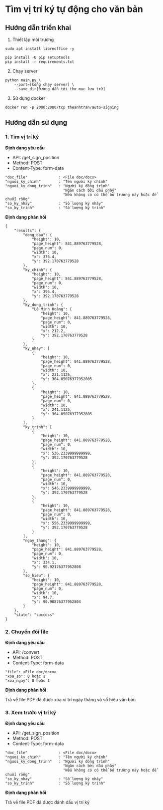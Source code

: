 # Tìm vị trí ký tự động cho văn bản

## Hướng dẫn triển khai

1. Thiết lập môi trường

```
sudo apt install libreoffice -y

pip install -U pip setuptools
pip install -r requirements.txt
```

2. Chạy server

```
python main.py \
    --port=[Cổng chạy server] \
    --save_dir[Đường dẫn tới thư mục lưu trữ]
```
3. Sử dụng docker
```
docker run -p 2000:2000/tcp theanhtran/auto-signing
```

## Hướng dẫn sử dụng
### 1. Tìm vị trí ký

**Định dạng yêu cầu**

- API: /get_sign_position
- Method: POST
- Content-Type: form-data

```
"doc_file"              : <File doc/docx>
"nguoi_ky_chinh"        : "Tên người ký chính"
"nguoi_ky_dong_trinh"   : "Người ký đồng trình"
                          "Ngăn cách bởi dấu phẩy"
                          "Nếu không có có thể bỏ trường này hoặc để chuỗi rỗng"
"so_ky_nhay"            : "Số lượng ký nháy"
"so_ky_trinh"           : "Số lượng ký trình"
```

**Định dạng phản hồi**

```
{
    "results": {
        "dong_dau": {
            "height": 10,
            "page_height": 841.889763779528,
            "page_num": 0,
            "width": 10,
            "x": 376.4,
            "y": 392.170763779528
        },
        "ky_chinh": {
            "height": 10,
            "page_height": 841.889763779528,
            "page_num": 0,
            "width": 10,
            "x": 396.4,
            "y": 392.170763779528
        },
        "ky_dong_trinh": {
            "Lê Minh Hoàng": {
                "height": 10,
                "page_height": 841.889763779528,
                "page_num": 0,
                "width": 10,
                "x": 212.2,
                "y": 392.170763779528
            }
        },
        "ky_nhay": [
            {
                "height": 10,
                "page_height": 841.889763779528,
                "page_num": 0,
                "width": 10,
                "x": 231.1125,
                "y": 304.85076377952805
            },
            {
                "height": 10,
                "page_height": 841.889763779528,
                "page_num": 0,
                "width": 10,
                "x": 241.1125,
                "y": 304.85076377952805
            }
        ],
        "ky_trinh": [
            {
                "height": 10,
                "page_height": 841.889763779528,
                "page_num": 0,
                "width": 10,
                "x": 536.2339999999999,
                "y": 392.170763779528
            },
            {
                "height": 10,
                "page_height": 841.889763779528,
                "page_num": 0,
                "width": 10,
                "x": 546.2339999999999,
                "y": 392.170763779528
            },
            {
                "height": 10,
                "page_height": 841.889763779528,
                "page_num": 0,
                "width": 10,
                "x": 556.2339999999999,
                "y": 392.170763779528
            }
        ],
        "ngay_thang": {
            "height": 10,
            "page_height": 841.889763779528,
            "page_num": 0,
            "width": 10,
            "x": 334.1,
            "y": 90.92176377952808
        },
        "so_hieu": {
            "height": 10,
            "page_height": 841.889763779528,
            "page_num": 0,
            "width": 10,
            "x": 94.7,
            "y": 90.90876377952804
        }
    },
    "state": "success"
}
```

### 2. Chuyển đổi file

**Định dạng yêu cầu**

- API: /convert
- Method: POST
- Content-Type: form-data

```
"file": <File doc/docx>
"xoa_so": 0 hoặc 1
"xoa_ngay": 0 hoặc 1
```

**Định dạng phản hồi**

Trả về file PDF đã được xóa vị trí ngày tháng và số hiệu văn bản

### 3. Xem trước vị trí ký

**Định dạng yêu cầu**

- API: /get_sign_position
- Method: POST
- Content-Type: form-data

```
"doc_file"              : <File doc/docx>
"nguoi_ky_chinh"        : "Tên người ký chính"
"nguoi_ky_dong_trinh"   : "Người ký đồng trình"
                          "Ngăn cách bởi dấu phẩy"
                          "Nếu không có có thể bỏ trường này hoặc để chuỗi rỗng"
"so_ky_nhay"            : "Số lượng ký nháy"
"so_ky_trinh"           : "Số lượng ký trình"
```
**Định dạng phản hồi**

Trả về file PDF đã được đánh dấu vị trí ký
